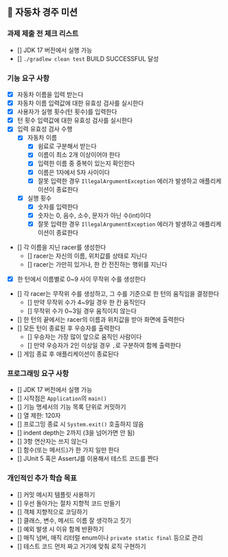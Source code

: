 ## 🚗 자동차 경주 미션

### 과제 제출 전 체크 리스트

- [] JDK 17 버전에서 실행 가능
- [] `./gradlew clean test` BUILD SUCCESSFUL 달성

### 기능 요구 사항

- [x] 자동차 이름을 입력 받는다
- [x] 자동차 이름 입력값에 대한 유효성 검사를 실시한다
- [x] 사용자가 실행 횟수(턴 횟수)를 입력한다
- [x] 턴 횟수 입력값에 대한 유효성 검사를 실시한다
- [x] 입력 유효성 검사 수행
    - [x] 자동차 이름
        - [x] 쉼료로 구분해서 받는다
        - [x] 이름이 최소 2개 이상이어야 한다
        - [x] 입력한 이름 중 중복이 있는지 확인한다
        - [x] 이름은 1자에서 5자 사이이다
        - [x] 잘못 입력한 경우 `IllegalArgumentException` 에러가 발생하고 애플리케이션이 종료한다
    - [x] 실행 횟수
        - [x] 숫자를 입력한다
        - [x] 숫자는 0, 음수, 소수, 문자가 아닌 수(int)이다
        - [x] 잘못 입력한 경우 `IllegalArgumentException` 에러가 발생하고 애플리케이션이 종료한다
- [] 각 이름을 지닌 racer를 생성한다
    - [] racer는 자신의 이름, 위치값를 상태로 지닌다
    - [] racer는 가만히 있거나, 한 칸 전진하는 행위를 지닌다
- [x] 한 턴에서 이름별로 0~9 사이 무작위 수를 생성한다
- [] 각 racer는 무작위 수를 생성하고, 그 수를 기준으로 한 턴의 움직임을 결정한다
    - [] 만약 무작위 수가 4~9일 경우 한 칸 움직인다
    - [] 무작위 수가 0~3일 경우 움직이지 않는다
- [] 한 턴의 끝에서는 racer의 이름과 위치값을 받아 화면에 출력한다
- [] 모든 턴이 종료된 후 우승자를 출력한다
    - [] 우승자는 가장 많이 앞으로 움직인 사람이다
    - [] 만약 우승자가 2인 이상일 경우 `,`로 구분하여 함께 출력한다
- [] 게임 종료 후 애플리케이션이 종료된다

### 프로그래밍 요구 사항

- [] JDK 17 버전에서 실행 가능
- [] 시작점은 `Application`의 `main()`
- [] 기능 명세서의 기능 목록 단위로 커밋하기
- [] 열 제한: 120자
- [] 프로그밍 종료 시 `System.exit()` 호출하지 않음
- [] indent depth는 2까지 (3을 넘어가면 안 됨)
- [] 3항 연산자는 쓰지 않는다
- [] 함수(또는 메서드)가 한 가지 일만 한다
- [] JUnit 5 혹은 AssertJ를 이용해서 테스트 코드를 짠다

### 개인적인 추가 학습 목표

- [] 커밋 메시지 템플릿 사용하기
- [] 우선 돌아가는 절차 지향적 코드 만들기
- [] 객체 지향적으로 코딩하기
- [] 클래스, 변수, 메서드 이름 잘 생각하고 짓기
- [] 예외 발생 시 이유 함께 반환하기
- [] 매직 넘버, 매직 리터럴 enum이나 `private static final` 등으로 관리
- [] 테스트 코드 먼저 짜고 거기에 맞춰 로직 구현하기